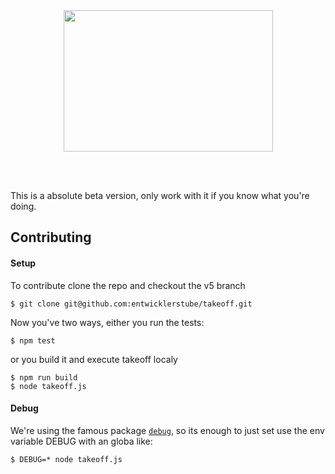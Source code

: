 <br />
<br />
<p align="center">
  <img src="https://user-images.githubusercontent.com/528550/47219576-7cb87100-d3af-11e8-8ec8-68847e0328b6.jpg" width="335" height="226"></p>
<br />
<br />

This is a absolute beta version, only work with it if you know what you're doing.

## Contributing

#### Setup

To contribute clone the repo and checkout the v5 branch

```
$ git clone git@github.com:entwicklerstube/takeoff.git
```

Now you've two ways, either you run the tests:

```
$ npm test
```

or you build it and execute takeoff localy

```
$ npm run build
$ node takeoff.js
```

#### Debug

We're using the famous package [`debug`](https://www.npmjs.com/package/debug), so its enough to just set use the env variable DEBUG with an globa like:

```
$ DEBUG=* node takeoff.js
```
